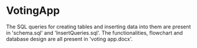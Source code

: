 # VotingApp
The SQL queries for creating tables and inserting data into them are present in 'schema.sql' and 'InsertQueries.sql'.
The functionalities, flowchart and database design are all present in 'voting app.docx'.
